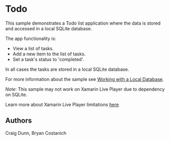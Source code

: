 Todo
====

This sample demonstrates a Todo list application where the data is stored and accessed in a local SQLite database.

The app functionality is:

- View a list of tasks.
- Add a new item to the list of tasks.
- Set a task's status to 'completed'.

In all cases the tasks are stored in a local SQLite database.

For more information about the sample see [Working with a Local Database](https://developer.xamarin.com/guides/xamarin-forms/working-with/databases/).

_Note_: This sample may not work on Xamarin Live Player due to dependency on SQLite.

Learn more about Xamarin Live Player limitations [here](https://developer.xamarin.com/guides/cross-platform/live/limitations/#Limitations)

Authors
-------

Craig Dunn, Bryan Costanich
